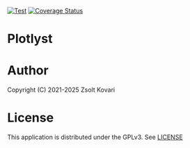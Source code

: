 [![Test](https://github.com/plotlyst/plotlyst-app/actions/workflows/test.yml/badge.svg)](https://github.com/plotlyst/plotlyst-app/actions/workflows/test.yml)
[![Coverage Status](https://coveralls.io/repos/github/plotlyst/plotlyst-app/badge.svg?branch=main)](https://coveralls.io/github/plotlyst/plotlyst-app?branch=main)

# Plotlyst

# Author

Copyright (C) 2021-2025 Zsolt Kovari

# License

This application is distributed under the GPLv3. See [LICENSE](LICENSE)
